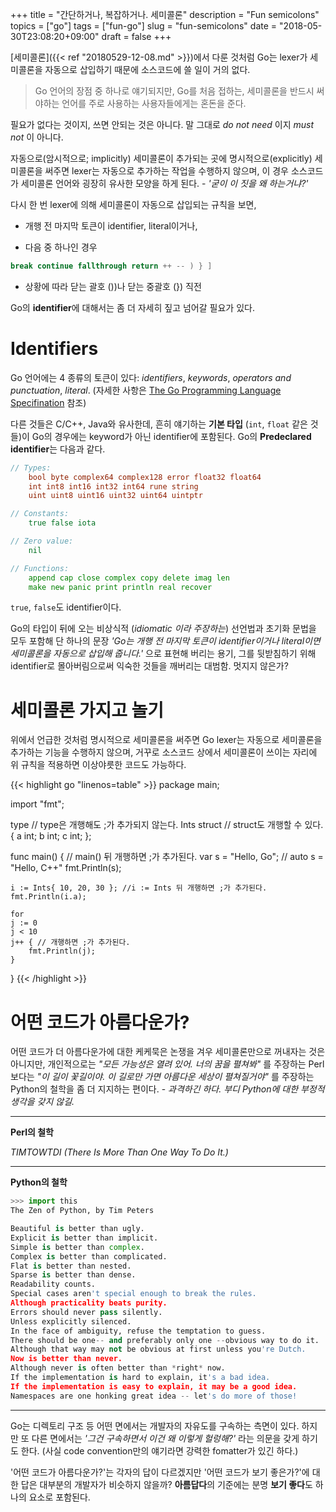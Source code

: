 +++
title = "간단하거나, 복잡하거나. 세미콜론"
description = "Fun semicolons"
topics = ["go"]
tags = ["fun-go"]
slug = "fun-semicolons"
date = "2018-05-30T23:08:20+09:00"
draft = false
+++

[세미콜론]({{< ref "20180529-12-08.md" >}})에서 다룬 것처럼 Go는 lexer가 세미콜론을 자동으로 삽입하기 때문에 소스코드에 쓸 일이 거의 없다.

> Go 언어의 장점 중 하나로 얘기되지만, Go를 처음 접하는, 세미콜론을 반드시 써야하는 언어를 주로 사용하는 사용자들에게는 혼돈을 준다.

필요가 없다는 것이지, 쓰면 안되는 것은 아니다. 말 그대로 *do not need* 이지 *must not* 이 아니다.

자동으로(암시적으로; implicitly) 세미콜론이 추가되는 곳에 명시적으로(explicitly) 세미콜론을 써주면 lexer는 자동으로 추가하는 작업을 수행하지 않으며, 이 경우 소스코드가 세미콜론 언어와 굉장히 유사한 모양을 하게 된다. - *'굳이 이 짓을 왜 하는거냐?'*

다시 한 번 lexer에 의해 세미콜론이 자동으로 삽입되는 규칙을 보면,

- 개행 전 마지막 토큰이 identifier, literal이거나,

- 다음 중 하나인 경우

```go
break continue fallthrough return ++ -- ) } ]
```

- 상황에 따라 닫는 괄호 ())나 닫는 중괄호 (}) 직전

Go의 **identifier**에 대해서는 좀 더 자세히 짚고 넘어갈 필요가 있다.

# Identifiers

Go 언어에는 4 종류의 토큰이 있다: *identifiers*, *keywords*, *operators and punctuation*, *literal*. (자세한 사항은 [The Go Programming Language Specifination](https://golang.org/ref/spec) 참조)

다른 것들은 C/C++, Java와 유사한데, 흔히 얘기하는 **기본 타입** (`int`, `float` 같은 것들)이 Go의 경우에는 keyword가 아닌 identifier에 포함된다. Go의 **Predeclared identifier**는 다음과 같다.

```go
// Types:
	bool byte complex64 complex128 error float32 float64
	int int8 int16 int32 int64 rune string
	uint uint8 uint16 uint32 uint64 uintptr

// Constants:
	true false iota

// Zero value:
	nil

// Functions:
	append cap close complex copy delete imag len
	make new panic print println real recover
```

`true`, `false`도 identifier이다.

Go의 타입이 뒤에 오는 비상식적 (*idiomatic 이라 주장하는*) 선언법과 초기화 문법을 모두 포함해 단 하나의 문장 *'Go는 개행 전 마지막 토큰이 identifier이거나 literal이면 세미콜론을 자동으로 삽입해 줍니다.'* 으로 표현해 버리는 용기, 그를 뒷받침하기 위해 identifier로 몰아버림으로써 익숙한 것들을 깨버리는 대범함. 멋지지 않은가?

# 세미콜론 가지고 놀기

위에서 언급한 것처럼 명시적으로 세미콜론을 써주면 Go lexer는 자동으로 세미콜론을 추가하는 기능을 수행하지 않으며, 거꾸로 소스코드 상에서 세미콜론이 쓰이는 자리에 위 규칙을 적용하면 이상야릇한 코드도 가능하다.

{{< highlight go "linenos=table" >}}
package main;

import "fmt";

type // type은 개행해도 ;가 추가되지 않는다.
Ints struct // struct도 개행할 수 있다.
{ a int; b int;
  c int; };


func main() { // main() 뒤 개행하면 ;가 추가된다.
    var s = "Hello, Go"; // auto s = "Hello, C++"
    fmt.Println(s);
    
    i := Ints{ 10, 20, 30 }; //i := Ints 뒤 개행하면 ;가 추가된다.
    fmt.Println(i.a);
    
    for
    j := 0
    j < 10
    j++ { // 개행하면 ;가 추가된다.
        fmt.Println(j);
    }
}
{{< /highlight >}}

# 어떤 코드가 아름다운가?

어떤 코드가 더 아름다운가에 대한 케케묵은 논쟁을 겨우 세미콜론만으로 꺼내자는 것은 아니지만, 개인적으로는 *"모든 가능성은 열려 있어. 너의 꿈을 펼쳐봐"* 를 주장하는 Perl보다는 *"이 길이 꽃길이야. 이 길로만 가면 아름다운 세상이 펼쳐질거야"* 를 주장하는 Python의 철학을 좀 더 지지하는 편이다. - *과격하긴 하다. 부디 Python에 대한 부정적 생각을 갖지 않길.*

---

**Perl의 철학**

*TIMTOWTDI (There Is More Than One Way To Do It.)*

---

**Python의 철학**

```python
>>> import this
The Zen of Python, by Tim Peters

Beautiful is better than ugly.
Explicit is better than implicit.
Simple is better than complex.
Complex is better than complicated.
Flat is better than nested.
Sparse is better than dense.
Readability counts.
Special cases aren't special enough to break the rules.
Although practicality beats purity.
Errors should never pass silently.
Unless explicitly silenced.
In the face of ambiguity, refuse the temptation to guess.
There should be one-- and preferably only one --obvious way to do it.
Although that way may not be obvious at first unless you're Dutch.
Now is better than never.
Although never is often better than *right* now.
If the implementation is hard to explain, it's a bad idea.
If the implementation is easy to explain, it may be a good idea.
Namespaces are one honking great idea -- let's do more of those!
```

---

Go는 디렉토리 구조 등 어떤 면에서는 개발자의 자유도를 구속하는 측면이 있다. 하지만 또 다른 면에서는 *'그건 구속하면서 이건 왜 이렇게 헐렁해?'* 라는 의문을 갖게 하기도 한다. (사실 code convention만의 얘기라면 강력한 fomatter가 있긴 하다.)

'어떤 코드가 아름다운가?'는 각자의 답이 다르겠지만 '어떤 코드가 보기 좋은가?'에 대한 답은 대부분의 개발자가 비슷하지 않을까? **아름답다**의 기준에는 분명 **보기 좋다**도 하나의 요소로 포함된다.